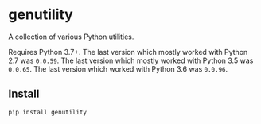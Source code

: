 # genutility

A collection of various Python utilities.

Requires Python 3.7+.
The last version which mostly worked with Python 2.7 was `0.0.59`.
The last version which mostly worked with Python 3.5 was `0.0.65`.
The last version which worked with Python 3.6 was `0.0.96`.

## Install
`pip install genutility`
